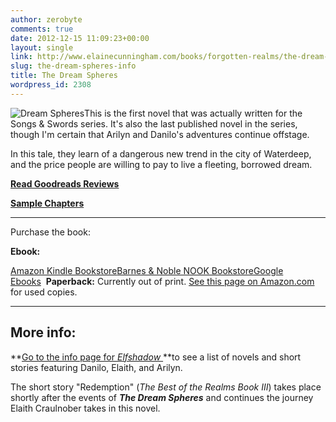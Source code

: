 ```yaml
---
author: zerobyte
comments: true
date: 2012-12-15 11:09:23+00:00
layout: single
link: http://www.elainecunningham.com/books/forgotten-realms/the-dream-spheres-info/
slug: the-dream-spheres-info
title: The Dream Spheres
wordpress_id: 2308
---
```


![Dream Spheres](http://www.elainecunningham.com/wp-content/uploads/2012/12/Dream-Spheres-182x300.jpg)This is the first novel that was actually written for the Songs & Swords series. It's also the last published novel in the series, though I'm certain that Arilyn and Danilo's adventures continue offstage.

In this tale, they learn of a dangerous new trend in the city of Waterdeep, and the price people are willing to pay to live a fleeting, borrowed dream.

[**Read Goodreads Reviews**](http://www.goodreads.com/book/show/19854.The_Dream_Spheres)

**[Sample Chapters](http://books.google.com/books?id=l8R6p_QLXNQC&printsec=frontcover&dq=The+Dream+Spheres,+Elaine+Cunningham&hl=en&sa=X&ei=OJLMUKm6N-mQ2AXQ2YDQCQ&ved=0CDwQ6AEwAA)**



****************************************************

Purchase the book:

**Ebook:**

[Amazon Kindle Bookstore](http://www.amazon.com/The-Dream-Spheres-Forgotten-ebook/dp/B005K98QN4/ref=tmm_kin_title_0)[Barnes & Noble NOOK Bookstore](http://www.barnesandnoble.com/w/forgotten-realms-elaine-cunningham/1103164856?ean=9780786962112)[Google Ebooks](http://books.google.com/books?id=l8R6p_QLXNQC&printsec=frontcover&dq=The+Dream+Spheres,+Elaine+Cunningham&hl=en&sa=X&ei=OJLMUKm6N-mQ2AXQ2YDQCQ&ved=0CDwQ6AEwAA)  **Paperback:** Currently out of print. [See this page on Amazon.com](http://www.amazon.com/The-Dream-Spheres-Forgotten-Realms/dp/0786913428) for used copies.

*******************************


## More info:


**[Go to the info page for _Elfshadow_ ](http://www.elainecunningham.com/elfshadow-info)**to see a list of novels and short stories featuring Danilo, Elaith, and Arilyn.

The short story "Redemption" (_The Best of the Realms Book III_) takes place shortly after the events of **_The Dream Spheres_** and continues the journey Elaith Craulnober takes in this novel.
